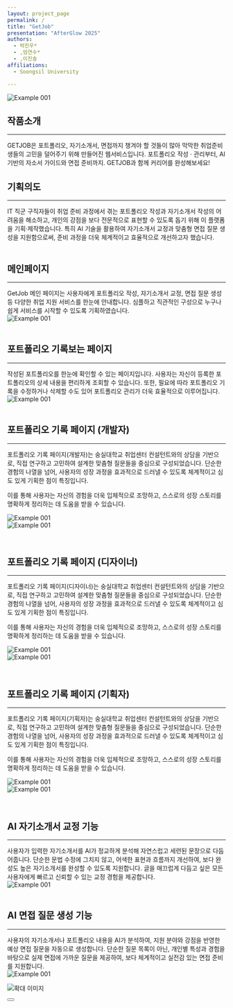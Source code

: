 ```yaml
---
layout: project_page
permalink: /
title: "GetJob"
presentation: "AfterGlow 2025"
authors:
  - 박진우*
  - ,엄연수*
  - ,이진솔
affiliations:
  - Soongsil University

---
```


 <img src = "images/GETJOB.png" class="clickable-image" alt = "Example 001" style="display: block; margin: auto;">
<!-- Using HTML to center the abstract -->
<div class="columns is-centered has-text-centered">
  <div class="column is-four-fifths">
    <h2>작품소개</h2>
    <hr>
    <div class="content has-text-justified">
      GETJOB은 포트폴리오, 자기소개서, 면접까지 챙겨야 할 것들이 많아 막막한 취업준비생들의 고민을 덜어주기 위해 만들어진 웹서비스입니다. 포트폴리오 작성 · 관리부터, AI 기반의 자소서 가이드와 면접 준비까지. GETJOB과 함께 커리어를 완성해보세요!
    </div>
    <h2>기획의도</h2>
    <hr>
    <div class="content has-text-justified">
      IT 직군 구직자들이 취업 준비 과정에서 겪는 포트폴리오 작성과 자기소개서 작성의 어려움을 해소하고, 개인의 강점을 보다 전문적으로 표현할 수 있도록 돕기 위해 이 플랫폼을 기획·제작했습니다. 특히 AI 기술을 활용하여 자기소개서 교정과 맞춤형 면접 질문 생성을 지원함으로써, 준비 과정을 더욱 체계적이고 효율적으로 개선하고자 했습니다.
    </div>
  </div>
</div>

<br>

<div class="columns is-centered has-text-centered">
  <div class="column is-four-fifths">
  
<h2>메인페이지</h2>
    <hr>
    <div class="content has-text-justified">
      GetJob 메인 페이지는 사용자에게 포트폴리오 작성, 자기소개서 교정, 면접 질문 생성 등 다양한 취업 지원 서비스를 한눈에 안내합니다. 심플하고 직관적인 구성으로 누구나 쉽게 서비스를 시작할 수 있도록 기획하였습니다.
    </div>
    <img src = "images/mainpage2.png" class="clickable-image" alt = "Example 001" style="display: block; margin: auto;">
</div>
</div>

<br>

<div class="columns is-centered has-text-centered">
  <div class="column is-four-fifths">
  
<h2>포트폴리오 기록보는 페이지</h2>
    <hr>
    <div class="content has-text-justified">
      작성된 포트폴리오를 한눈에 확인할 수 있는 페이지입니다. 사용자는 자신이 등록한 포트폴리오의 상세 내용을 편리하게 조회할 수 있습니다. 또한, 필요에 따라 포트폴리오 기록을 수정하거나 삭제할 수도 있어 포트폴리오 관리가 더욱 효율적으로 이루어집니다.
    </div>
    <img src = "images/portfolioView2.png" class="clickable-image" alt = "Example 001" style="display: block; margin: auto;">
</div>
</div>

<br>


<div class="columns is-centered has-text-centered">
  <div class="column is-four-fifths">
  
<h2>포트폴리오 기록 페이지 (개발자)</h2>
    <hr>
    <div class="content has-text-justified">
      포트폴리오 기록 페이지(개발자)는 숭실대학교 취업센터 컨설턴트와의 상담을 기반으로, 직접 연구하고 고민하여 설계한 맞춤형 질문들을 중심으로 구성되었습니다. 단순한 경험의 나열을 넘어, 사용자의 성장 과정을 효과적으로 드러낼 수 있도록 체계적이고 심도 있게 기획한 점이 특징입니다.

이를 통해 사용자는 자신의 경험을 더욱 입체적으로 조망하고, 스스로의 성장 스토리를 명확하게 정리하는 데 도움을 받을 수 있습니다.
    </div>
    <img src = "images/dev1_2.png" class="clickable-image" alt = "Example 001" style="display: block; margin: auto;">
  <img src = "images/dev2_2.png" class="clickable-image" alt = "Example 001" style="display: block; margin: auto;">
</div>
</div>

<br>

<div class="columns is-centered has-text-centered">
  <div class="column is-four-fifths">

<h2>포트폴리오 기록 페이지 (디자이너)</h2>
    <hr>
    <div class="content has-text-justified">
      포트폴리오 기록 페이지(디자이너)는 숭실대학교 취업센터 컨설턴트와의 상담을 기반으로, 직접 연구하고 고민하여 설계한 맞춤형 질문들을 중심으로 구성되었습니다. 단순한 경험의 나열을 넘어, 사용자의 성장 과정을 효과적으로 드러낼 수 있도록 체계적이고 심도 있게 기획한 점이 특징입니다.

이를 통해 사용자는 자신의 경험을 더욱 입체적으로 조망하고, 스스로의 성장 스토리를 명확하게 정리하는 데 도움을 받을 수 있습니다.
    </div>
      <img src = "images/designer1_2.png" class="clickable-image" alt = "Example 001" style="display: block; margin: auto;">
  <img src = "images/designer2_2.png" class="clickable-image" alt = "Example 001" style="display: block; margin: auto;">
</div>
</div>


<br>
<div class="columns is-centered has-text-centered">
  <div class="column is-four-fifths">
  
<h2>포트폴리오 기록 페이지 (기획자)</h2>
    <hr>
    <div class="content has-text-justified">
      포트폴리오 기록 페이지(기획자)는 숭실대학교 취업센터 컨설턴트와의 상담을 기반으로, 직접 연구하고 고민하여 설계한 맞춤형 질문들을 중심으로 구성되었습니다. 단순한 경험의 나열을 넘어, 사용자의 성장 과정을 효과적으로 드러낼 수 있도록 체계적이고 심도 있게 기획한 점이 특징입니다.

이를 통해 사용자는 자신의 경험을 더욱 입체적으로 조망하고, 스스로의 성장 스토리를 명확하게 정리하는 데 도움을 받을 수 있습니다.
    </div>
    <img src = "images/pm1_2.png" class="clickable-image" alt = "Example 001" style="display: block; margin: auto;">
  <img src = "images/pm2_2.png" class="clickable-image" alt = "Example 001" style="display: block; margin: auto;">
</div>
</div>

<br>

<div class="columns is-centered has-text-centered">
  <div class="column is-four-fifths"> 
<h2>AI 자기소개서 교정 기능</h2>
    <hr>
    <div class="content has-text-justified">
사용자가 입력한 자기소개서를 AI가 정교하게 분석해 자연스럽고 세련된 문장으로 다듬어줍니다. 단순한 문법 수정에 그치지 않고, 어색한 표현과 흐름까지 개선하여, 보다 완성도 높은 자기소개서를 완성할 수 있도록 지원합니다. 글을 매끄럽게 다듬고 싶은 모든 사용자에게 빠르고 신뢰할 수 있는 교정 경험을 제공합니다.
    </div>
    <img src = "images/aiLetter2.png" class="clickable-image" alt = "Example 001" style="display: block; margin: auto;">

</div>
</div>


<br>
<div class="columns is-centered has-text-centered">
  <div class="column is-four-fifths">

<h2>AI 면접 질문 생성 기능</h2>
    <hr>
    <div class="content has-text-justified">
 사용자의 자기소개서나 포트폴리오 내용을 AI가 분석하여, 지원 분야와 강점을 반영한 예상 면접 질문을 자동으로 생성합니다. 단순한 질문 목록이 아닌, 개인별 특성과 경험을 바탕으로 실제 면접에 가까운 질문을 제공하여, 보다 체계적이고 실전감 있는 면접 준비를 지원합니다.
    </div>
      <img src = "images/aiInterview2.png" class="clickable-image" alt = "Example 001" style="display: block; margin: auto;">
</div>
</div>

<!-- 이미지 확대용 모달 -->
<div id="image-modal" class="modal">
  <div class="modal-background"></div>
  <div class="modal-content">
    <p class="image">
      <img id="modal-image" src="" alt="확대 이미지">
    </p>
  </div>
  <button class="modal-close is-large" aria-label="close"></button>
</div>






